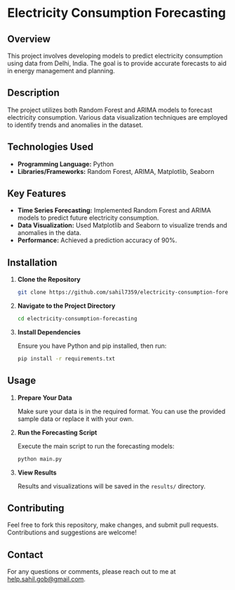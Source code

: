 # Electricity Consumption Forecasting

## Overview

This project involves developing models to predict electricity consumption using data from Delhi, India. The goal is to provide accurate forecasts to aid in energy management and planning.

## Description

The project utilizes both Random Forest and ARIMA models to forecast electricity consumption. Various data visualization techniques are employed to identify trends and anomalies in the dataset.

## Technologies Used

- **Programming Language:** Python
- **Libraries/Frameworks:** Random Forest, ARIMA, Matplotlib, Seaborn

## Key Features

- **Time Series Forecasting:** Implemented Random Forest and ARIMA models to predict future electricity consumption.
- **Data Visualization:** Used Matplotlib and Seaborn to visualize trends and anomalies in the data.
- **Performance:** Achieved a prediction accuracy of 90%.

## Installation

1. **Clone the Repository**

    ```bash
    git clone https://github.com/sahil7359/electricity-consumption-forecasting.git
    ```

2. **Navigate to the Project Directory**

    ```bash
    cd electricity-consumption-forecasting
    ```

3. **Install Dependencies**

    Ensure you have Python and pip installed, then run:

    ```bash
    pip install -r requirements.txt
    ```

## Usage

1. **Prepare Your Data**

    Make sure your data is in the required format. You can use the provided sample data or replace it with your own.

2. **Run the Forecasting Script**

    Execute the main script to run the forecasting models:

    ```bash
    python main.py
    ```

3. **View Results**

    Results and visualizations will be saved in the `results/` directory.

## Contributing

Feel free to fork this repository, make changes, and submit pull requests. Contributions and suggestions are welcome!


## Contact

For any questions or comments, please reach out to me at [help.sahil.gob@gmail.com](mailto:help.sahil.gob@gmail.com).

